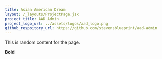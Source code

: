 ```yaml
---
title: Asian American Dream
layout: /_layouts/ProjectPage.jsx
project_title: AAD Admin
project_logo_url: ../assets/logos/aad_logo.png
github_respoitory_url: https://github.com/stevensblueprint/aad-admin
---
```


This is random content for the page.

**Bold**
